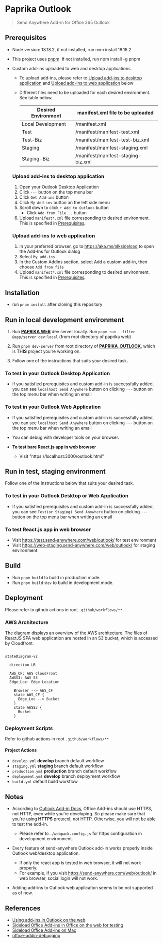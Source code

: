 # Paprika Outlook

> Send Anywhere Add-in for Office 365 Outlook

## Prerequisites
- Node version: 18.18.2, if not installed, run nvm install 18.18.2
- This project uses [pnpm](https://pnpm.io/). If not installed, run npm install -g pnpm
- Custom add-ins uploaded to web and desktop applications. 
    - To upload add-ins, please refer to [Upload add-ins to desktop application](#upload-add-ins-to-desktop-application) and [Upload add-ins to web application](#upload-add-ins-to-web-application) below
    - Different files need to be uploaded for each desired environment. See table below.
      
  
        | Desired Environment | manifest.xml file to be uploaded |
        | -------- | -------- |
        | Local Development    | /manifest.xml     |
        | Test    | /manifest/manifest-test.xml     |
        | Test-Biz    | /manifest/manifest-test-biz.xml     |
        | Staging    | /manifest/manifest-staging.xml     |
        | Staging-Biz    | /manifest/manifest-staging-biz.xml     |

    ### Upload add-ins to desktop application
    
    1. Open your Outlook Desktop Application
    3. Click `···` button on the top menu bar
    4. Click `Get Add-ins` button
    5. Click `My Add-ins` button on the left side menu
    6. Scroll down to click `+ Add to Outlook` button
        - Click `Add from File...` button
    7. Upload `manifest*.xml` file corresponding to desired environment. This is specified in [Prerequisites](#prerequisites).
      
    ### Upload add-ins to web application
    
    1. In your preferred browser, go to https://aka.ms/olksideload to open the Add-Ins for Outlook dialog
    2. Select `My add-ins`
    3. In the Custom Addins section, select Add a custom add-in, then choose `Add from file`
    4. Upload `manifest*.xml` file corresponding to desired environment. This is specified in [Prerequisites](#prerequisites).



## Installation
- run `pnpm install` after cloning this repository



## Run in local development environment

1. Run [**PAPRIKA WEB**](https://github.com/Rakuten-MTSD-PAIS/paprika_web) dev server locally.
    Run `pnpm run --filter @app/server dev:local` (from root directory of paprika web)

2. Run `pnpm dev-server` from root directory of [**PAPRIKA_OUTLOOK**](https://github.com/Rakuten-MTSD-PAIS/paprika_outlook), which is **THIS** project you're working on.

3. Follow one of the instructions that suits your desired task.

###    **To test in your Outlook Desktop Application**

- If you satisfied prerequisites and custom add-in is successfully added, you can see `localhost Send Anywhere` button on clicking `···` button on the top menu bar when writing an email

###    **To test in your Outlook Web Application**
    
- If you satisfied prerequisites and custom add-in is successfully added, you can see `localhost Send Anywhere` button on clicking `···` button on the top menu bar when writing an email
- You can debug with developer tools on your browser.

- **To test bare React.js app in web browser**

    - Visit "https://localhost:3000/outlook.html"




## Run in test, staging environment
Follow one of the instructions below that suits your desired task.

###     **To test in your Outlook Desktop or Web Application**
- If you satisfied prerequisites and custom add-in is successfully added, you can see `Test(or Staging) Send Anywhere` button on clicking `···` button on the top menu bar when writing an email

###     **To test React.js app in web browser**
- Visit https://test.send-anywhere.com/web/outlook/ for test environment
- Visit https://web-staging.send-anywhere.com/web/outlook/ for staging environment

## Build
- Run `pnpm build` to build in production mode.
- Run `pnpm build:dev` to build in development mode.

## Deployment
Please refer to github actions in root `.github/workflows/**`

### AWS Architecture
The diagram displays an overview of the AWS architecture. The files of ReactJS SPA web application are hosted in an S3 bucket, which is accessed by Cloudfront.

```mermaid

stateDiagram-v2

  direction LR

  AWS_CF: AWS CloudFront
  AWSS3: AWS S3
  Edge_Loc: Edge Location

    Browser --> AWS_CF
    state AWS_CF {
      Edge_Loc --> Bucket
    }
    state AWSS3 {
      Bucket
    }
```

### Deployment Scripts

Refer to github actions in root `.github/workflows/**`

#### Project Actions

- `develop.yml` **develop** branch default workflow
- `staging.yml` **staging** branch default workflow
- `production.yml` **production** branch default workflow
- `deployment.yml` **develop** branch deployment workflow
- `build.yml` default build workflow


## Notes
- According to [Outlook Add-in Docs](https://learn.microsoft.com/en-us/office/dev/add-ins/quickstarts/outlook-quickstart?tabs=yeomangenerator), Office Add-ins should use HTTPS, not HTTP, even while you're developing. So please make sure that you're using **HTTPS** protocol, not HTTP. Otherwise, you will not be able to test the add-in.
    - Please refer to `./webpack.config.js` for https configuration in development environment.

- Every feature of send-anywhere Outlook add-in works properly inside Outlook web/desktop application.
    - If only the react app is tested in web browser, it will not work properly.
    - For example, if you visit https://send-anywhere.com/web/outlook/ in web browser, social login will not work.

- Adding add-ins to Outlook web application seems to be not supported as of now.

## References
- [Using add-ins in Outlook on the web](https://support.microsoft.com/en-us/office/using-add-ins-in-outlook-on-the-web-8f2ce816-5df4-44a5-958c-f7f9d6dabdce)
- [Sideload Office Add-ins in Office on the web for testing](https://docs.microsoft.com/en-us/office/dev/add-ins/testing/sideload-office-add-ins-for-testing)
- [Sideload Office Add-ins on Mac](https://learn.microsoft.com/en-us/office/dev/add-ins/testing/sideload-an-office-add-in-on-mac)
- [office-addin-debugging](https://www.npmjs.com/package/office-addin-debugging)
